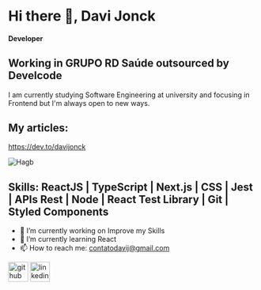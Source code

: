 # Hi there 👋, Davi Jonck
#### Developer
## Working in GRUPO RD Saúde outsourced by Develcode


I am currently studying Software Engineering at university and focusing in Frontend but I'm always open to new ways.

## My articles: 
https://dev.to/davijonck

![Hagb](https://user-images.githubusercontent.com/17154364/234609177-f53352a9-892d-4f5a-ac52-429890d30805.png)



## Skills:  ReactJS | TypeScript | Next.js | CSS | Jest | APIs Rest | Node | React Test Library | Git | Styled Components 


- 🔭 I’m currently working on Improve my Skills 
- 🌱 I’m currently learning React 
- 📫 How to reach me: contatodavij@gmail.com 


[<img src='https://cdn.jsdelivr.net/npm/simple-icons@3.0.1/icons/github.svg' alt='github' height='40'>](https://github.com/davijonck)  [<img src='https://cdn.jsdelivr.net/npm/simple-icons@3.0.1/icons/linkedin.svg' alt='linkedin' height='40'>](https://www.linkedin.com/in/davi-jonck-212301229/)  
